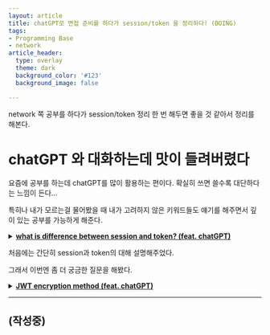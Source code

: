```yaml
---
layout: article
title: chatGPT로 면접 준비를 하다가 session/token 을 정리하다! (DOING)
tags:
- Programming Base
- network
article_header:
  type: overlay
  theme: dark
  background_color: '#123'
  background_image: false

---
```


network 쪽 공부를 하다가 session/token 정리 한 번 해두면 좋을 것 같아서 정리를 해본다.

<!--more-->

# chatGPT 와 대화하는데 맛이 들려버렸다
요즘에 공부를 하는데 chatGPT를 많이 활용하는 편이다. 확실히 쓰면 쓸수록 대단하다는 느낌이 든다...

특히나 내가 모르는걸 물어봤을 때 내가 고려하지 않은 키워드들도 얘기를 해주면서 깊이 있는 공부를 가능하게 해준다.


<details>
  <summary><b><u>what is difference between session and token? (feat. chatGPT)</u></b></summary>

A session and a token are two different concepts used in web applications and authentication systems.

A session refers to a series of interactions between a user and a server during a single browsing session. When a user logs into a web application, a unique session is created between the user and the server. The server stores the user's session data, including user ID, preferences, and other information that is needed to provide a customized experience for the user. The session is usually identified by a unique session ID that is stored in a cookie or as part of the URL.

On the other hand, a token is a piece of data that is used to authenticate a user and grant access to specific resources or actions. Tokens are often used in token-based authentication systems, such as OAuth, where a user is authenticated by providing a token instead of a username and password. Tokens are typically generated by a server and sent to a client application, which then includes the token in subsequent requests to the server to access protected resources.

In summary, while both sessions and tokens are used in authentication and authorization, sessions are used to keep track of a user's interactions during a browsing session, while tokens are used to authenticate and authorize access to specific resources or actions.
</details>

처음에는 간단히 session과 token의 대해 설명해주었다.

그래서 이번엔 좀 더 궁금한 질문을 해봤다.

<details>
  <summary><b><u>JWT encryption method (feat. chatGPT)</u></b></summary>

JSON Web Tokens (JWTs) are a popular method for representing claims securely between parties. JWTs consist of three parts: a header, a payload, and a signature.

The header typically consists of two parts: the type of token (which is JWT) and the hashing algorithm used to secure the token, such as HMAC SHA256 or RSA.

The payload contains the claims or information that the token represents. This information can include the user's identity, authorization scopes, or other metadata.

Finally, the signature is created by taking the header and payload, and signing it using a secret key that only the server knows. The signature is then appended to the header and payload to create the final JWT.

To encrypt a JWT, you can use one of two methods: symmetric encryption or asymmetric encryption.

Symmetric encryption involves using the same secret key to both sign and encrypt the JWT. This method is typically faster and simpler, but requires that the key be shared between the server and any party that needs to validate or decrypt the JWT.

Asymmetric encryption, on the other hand, uses a public-private key pair to encrypt and sign the JWT. The server uses its private key to sign the JWT, and anyone with the corresponding public key can verify the signature and decrypt the JWT. This method is more secure since the private key does not need to be shared, but is generally slower and more complex than symmetric encryption.

To use encryption with JWTs, you would typically use the JWE (JSON Web Encryption) standard. JWE defines a method for encrypting the payload of a JWT, allowing you to protect the sensitive data in the token.

In summary, to encrypt a JWT, you would use the JWE standard and either symmetric or asymmetric encryption to encrypt the payload of the JWT. The resulting encrypted JWT would contain the encrypted payload, along with the header and signature, and would be sent to the client, where it could be decrypted and the claims extracted.
</details>

---

## (작성중)